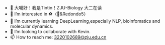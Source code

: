 - 👋 大噶好！我是Tintin！ZJU-Biology 大二在读
- 👀 I’m interested in ⚽️（💙&Redondo5）
- 🌱 I’m currently learning DeepLearning,especially NLP, bioinfomatics and molecular dynamics.
- 💞️ I’m looking to collaborate with Kevin.
- 📫 How to reach me: 3220102689@zju.edu.cn

<!---
yurujiang2003/yurujiang2003 is a ✨ special ✨ repository because its `README.md` (this file) appears on your GitHub profile.
You can click the Preview link to take a look at your changes.
--->
